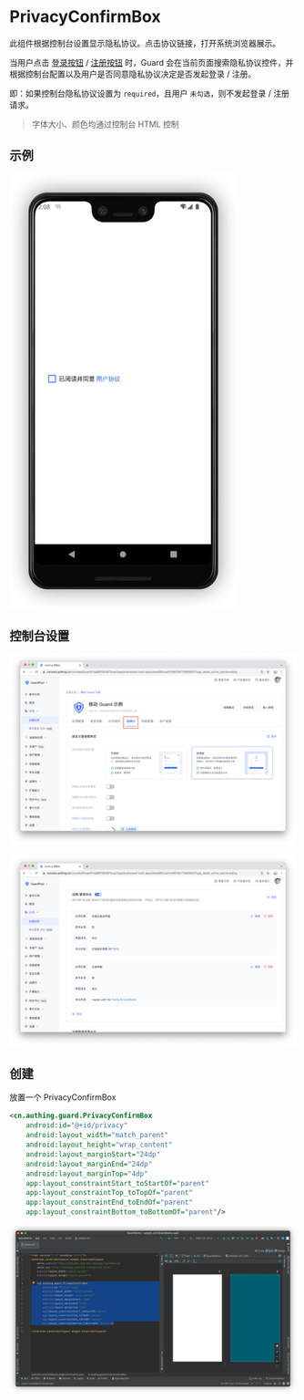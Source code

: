 # PrivacyConfirmBox

<LastUpdated/>

此组件根据控制台设置显示隐私协议。点击协议链接，打开系统浏览器展示。

当用户点击 [登录按钮](./login-button.md) / [注册按钮](./register-button.md) 时，Guard 会在当前页面搜索隐私协议控件，并根据控制台配置以及用户是否同意隐私协议决定是否发起登录 / 注册。

即：如果控制台隐私协议设置为 `required`，且用户 `未勾选`，则不发起登录 / 注册请求。

> 字体大小、颜色均通过控制台 HTML 控制

## 示例

<img src="./../images/privacy0.png" alt="drawing" width="400"/>

## 控制台设置

![](./../images/privacy1.png)

![](./../images/privacy2.png)

## 创建

放置一个 PrivacyConfirmBox

```xml
<cn.authing.guard.PrivacyConfirmBox
    android:id="@+id/privacy"
    android:layout_width="match_parent"
    android:layout_height="wrap_content"
    android:layout_marginStart="24dp"
    android:layout_marginEnd="24dp"
    android:layout_marginTop="4dp"
    app:layout_constraintStart_toStartOf="parent"
    app:layout_constraintTop_toTopOf="parent"
    app:layout_constraintEnd_toEndOf="parent"
    app:layout_constraintBottom_toBottomOf="parent"/>
```

![](./../images/privacy3.png)
